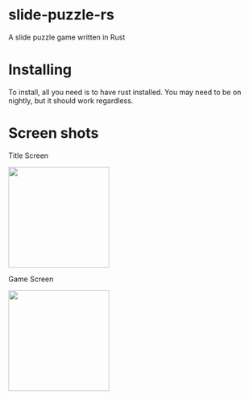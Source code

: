 slide-puzzle-rs
=====

A slide puzzle game written in Rust


Installing
====

To install, all you need is to have rust installed.
You may need to be on nightly, but it should work
regardless.

Screen shots
=====


Title Screen

<img src="https://i.imgur.com/5bnkTyP.png" width="200px" height="200px">


Game Screen

<img src="https://i.imgur.com/UMUVAhW.png" width="200px" height="200px">
